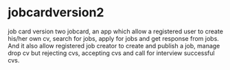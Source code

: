 # jobcardversion2
job card version two
jobcard, an app which allow a registered user to create his/her own cv, search for jobs, apply for jobs and get response from jobs. And it
also allow registered job creator to create and publish a job, manage drop cv but rejecting cvs, accepting cvs and call for interview successful
cvs.
